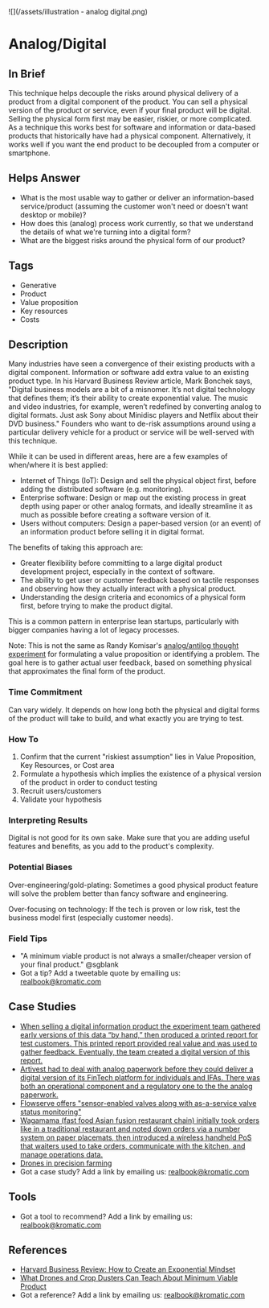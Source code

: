 ![](/assets/illustration - analog digital.png)

# Analog/Digital

## In Brief

This technique helps decouple the risks around physical delivery of a product from a digital component of the product. You can sell a physical version of the product or service, even if your final product will be digital. Selling the physical form first may be easier, riskier, or more complicated. As a technique this works best for software and information or data-based products that historically have had a physical component. Alternatively, it works well if you want the end product to be decoupled from a computer or smartphone.

## Helps Answer

* What is the most usable way to gather or deliver an information-based service/product \(assuming the customer won't need or doesn't want desktop or mobile\)?
* How does this \(analog\) process work currently, so that we understand the details of what we're turning into a digital form?
* What are the biggest risks around the physical form of our product?

## Tags

* Generative
* Product
* Value proposition
* Key resources
* Costs

## Description

Many industries have seen a convergence of their existing products with a digital component. Information or software add extra value to an existing product type. In his Harvard Business Review article, Mark Bonchek says, "Digital business models are a bit of a misnomer. It’s not digital technology that defines them; it’s their ability to create exponential value. The music and video industries, for example, weren’t redefined by converting analog to digital formats. Just ask Sony about Minidisc players and Netflix about their DVD business." Founders who want to de-risk assumptions around using a particular delivery vehicle for a product or service will be well-served with this technique.

While it can be used in different areas, here are a few examples of when/where it is best applied:

* Internet of Things \(IoT\): Design and sell the physical object first, before adding the distributed software \(e.g. monitoring\).
* Enterprise software: Design or map out the existing process in great depth using paper or other analog formats, and ideally streamline it as much as possible before creating a software version of it.
* Users without computers: Design a paper-based version \(or an event\) of an information product before selling it in digital format.

The benefits of taking this approach are:

* Greater flexibility before committing to a large digital product development project, especially in the context of software.
* The ability to get user or customer feedback based on tactile responses and observing how they actually interact with a physical product.
* Understanding the design criteria and economics of a physical form first, before trying to make the product digital.

This is a common pattern in enterprise lean startups, particularly with bigger companies having a lot of legacy processes.

Note: This is not the same as Randy Komisar's [analog/antilog thought experiment](http://ecorner.stanford.edu/videos/2418/Analogs-and-Antilogs-Nothing-is-Revolutionary) for formulating a value proposition or identifying a problem. The goal here is to gather actual user feedback, based on something physical that approximates the final form of the product.

### Time Commitment

Can vary widely. It depends on how long both the physical and digital forms of the product will take to build, and what exactly you are trying to test.

### How To

1. Confirm that the current "riskiest assumption" lies in Value Proposition, Key Resources, or Cost area 
2. Formulate a hypothesis which implies the existence of a physical version of the product in order to conduct testing
3. Recruit users/customers
4. Validate your hypothesis

### Interpreting Results

Digital is not good for its own sake. Make sure that you are adding useful features and benefits, as you add to the product's complexity.

### Potential Biases

Over-engineering/gold-plating: Sometimes a good physical product feature will solve the problem better than fancy software and engineering.

Over-focusing on technology: If the tech is proven or low risk, test the business model first \(especially customer needs\).

### Field Tips

* "A minimum viable product is not always a smaller/cheaper version of your final product." @sgblank 
* Got a tip? Add a tweetable quote by emailing us: [realbook@kromatic.com](mailto:realbook@kromatic.com)

## Case Studies

* [When selling a digital information product the experiment team gathered early versions of this data “by hand,” then produced a printed report for test customers. This printed report provided real value and was used to gather feedback. Eventually, the team created a digital version of this report.](http://www.movestheneedle.com/blog/enterprise-lean-startup-experiment-examples/)
* [Artivest had to deal with analog paperwork before they could deliver a digital version of its FinTech platform for individuals and IFAs. There was both an operational component and a regulatory one to the the analog paperwork.](https://leanstartup.co/how-one-fitech-company-used-lean-startup-in-a-regulated-industry/) 
* [Flowserve offers "sensor-enabled valves along with as-a-service valve status monitoring"](https://dupress.deloitte.com/dup-us-en/focus/internet-of-things/connected-products-designing-for-internet-of-things.html)
* [Wagamama \(fast food Asian fusion restaurant chain\) initially took orders like in a traditional restaurant and noted down orders via a number system on paper placemats, then introduced a wireless handheld PoS that waiters used to take orders, communicate with the kitchen, and manage operations data.](https://www.oracle.com/industries/hospitality/products/handheld-devices.html)
* [Drones in precision farming](https://steveblank.com/2013/07/22/an-mvp-is-not-a-cheaper-product-its-about-smart-learning/)
* Got a case study? Add a link by emailing us: [realbook@kromatic.com](mailto:realbook@kromatic.com) 

## Tools

* Got a tool to recommend? Add a link by emailing us: [realbook@kromatic.com](mailto:realbook@kromatic.com)

## References

* [Harvard Business Review: How to Create an Exponential Mindset](https://hbr.org/2016/07/how-to-create-an-exponential-mindset)
* [What Drones and Crop Dusters Can Teach About Minimum Viable Product](https://hbr.org/2014/02/what-drones-and-crop-dusters-can-teach-about-minimum-viable-product)
* Got a reference? Add a link by emailing us: [realbook@kromatic.com](realbook@kromatic.com) 



